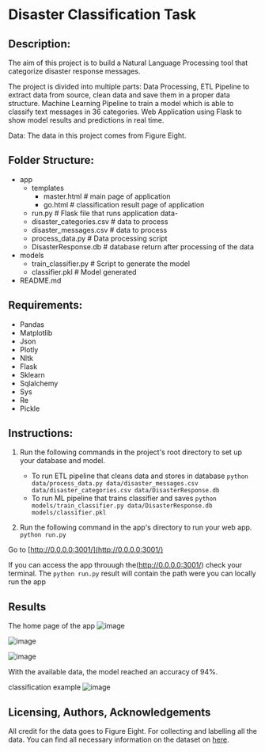 # Disaster Classification Task

## Description:
The aim of this project is to build a Natural Language Processing tool that categorize disaster response messages.

The project is divided into multiple parts:
Data Processing, ETL Pipeline to extract data from source, clean data and save them in a proper data structure.
Machine Learning Pipeline to train a model which is able to classify text messages in 36 categories.
Web Application using Flask to show model results and predictions in real time.

Data:
The data in this project comes from Figure Eight.

## Folder Structure:

- app
    - templates
        - master.html # main page of application
        - go.html # classification result page of application
    - run.py # Flask file that runs application
data- 
    - disaster_categories.csv # data to process
    - disaster_messages.csv # data to process
    - process_data.py # Data processing script
    - DisasterResponse.db # database return after processing of the data
- models
    - train_classifier.py # Script to generate the model
    - classifier.pkl # Model generated
- README.md

## Requirements:

- Pandas
- Matplotlib
- Json
- Plotly
- Nltk
- Flask
- Sklearn
- Sqlalchemy
- Sys
- Re
- Pickle

## Instructions:

1. Run the following commands in the project's root directory to set up your database and model.

    - To run ETL pipeline that cleans data and stores in database
        `python data/process_data.py data/disaster_messages.csv data/disaster_categories.csv data/DisasterResponse.db`
    - To run ML pipeline that trains classifier and saves
        `python models/train_classifier.py data/DisasterResponse.db models/classifier.pkl`


2. Run the following command in the app's directory to run your web app.
    `python run.py`

Go to [http://0.0.0.0:3001/](http://0.0.0.0:3001/)

If you can access the app throuugh the(http://0.0.0.0:3001/) check your terminal. The `python run.py` result will contain the path were you can locally run the app


## Results

The home page of the app
![image](https://user-images.githubusercontent.com/23463800/163554067-1289c749-8be2-47b0-b551-faee4deaf53f.png)

![image](https://user-images.githubusercontent.com/23463800/163554100-ca5cdb52-2d98-4828-801b-ece4bd8d45ff.png)

![image](https://user-images.githubusercontent.com/23463800/163554180-a1b8ec40-f108-4291-924d-aae92242444b.png)

With the available data, the model reached an accuracy of 94%.

classification example
![image](https://user-images.githubusercontent.com/23463800/163554474-574c895e-99f4-4c45-a5f6-bb655997e47d.png)



## Licensing, Authors, Acknowledgements

All credit for the data goes to Figure Eight. For collecting and labelling all the data. You can find all necessary information on the dataset on [here](https://www.figure-eight.com/).
